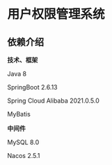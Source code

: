 

# **用户权限管理系统**

## 依赖介绍

**技术、框架**

Java 8

SpringBoot 2.6.13

Spring Cloud Alibaba 2021.0.5.0

MyBatis

**中间件**

MySQL 8.0

Nacos 2.5.1

